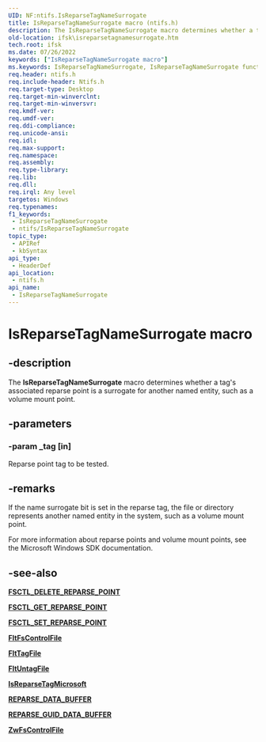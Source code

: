 ```yaml
---
UID: NF:ntifs.IsReparseTagNameSurrogate
title: IsReparseTagNameSurrogate macro (ntifs.h)
description: The IsReparseTagNameSurrogate macro determines whether a tag's associated reparse point is a surrogate for another named entity, such as a volume mount point.
old-location: ifsk\isreparsetagnamesurrogate.htm
tech.root: ifsk
ms.date: 07/26/2022
keywords: ["IsReparseTagNameSurrogate macro"]
ms.keywords: IsReparseTagNameSurrogate, IsReparseTagNameSurrogate function [Installable File System Drivers], ifsk.isreparsetagnamesurrogate, ioref_f44ef76c-2211-43a1-b151-a5804c7cd361.xml, ntifs/IsReparseTagNameSurrogate
req.header: ntifs.h
req.include-header: Ntifs.h
req.target-type: Desktop
req.target-min-winverclnt: 
req.target-min-winversvr: 
req.kmdf-ver: 
req.umdf-ver: 
req.ddi-compliance: 
req.unicode-ansi: 
req.idl: 
req.max-support: 
req.namespace: 
req.assembly: 
req.type-library: 
req.lib: 
req.dll: 
req.irql: Any level
targetos: Windows
req.typenames: 
f1_keywords:
 - IsReparseTagNameSurrogate
 - ntifs/IsReparseTagNameSurrogate
topic_type:
 - APIRef
 - kbSyntax
api_type:
 - HeaderDef
api_location:
 - ntifs.h
api_name:
 - IsReparseTagNameSurrogate
---
```


# IsReparseTagNameSurrogate macro

## -description

The **IsReparseTagNameSurrogate** macro determines whether a tag's associated reparse point is a surrogate for another named entity, such as a volume mount point.

## -parameters

### -param _tag [in]

Reparse point tag to be tested.

## -remarks

If the name surrogate bit is set in the reparse tag, the file or directory represents another named entity in the system, such as a volume mount point.

For more information about reparse points and volume mount points, see the Microsoft Windows SDK documentation.

## -see-also

[**FSCTL_DELETE_REPARSE_POINT**](/windows-hardware/drivers/ifs/fsctl-delete-reparse-point)

[**FSCTL_GET_REPARSE_POINT**](/windows-hardware/drivers/ifs/fsctl-get-reparse-point)

[**FSCTL_SET_REPARSE_POINT**](/windows-hardware/drivers/ifs/fsctl-set-reparse-point)

[**FltFsControlFile**](../fltkernel/nf-fltkernel-fltfscontrolfile.md)

[**FltTagFile**](../fltkernel/nf-fltkernel-flttagfile.md)

[**FltUntagFile**](../fltkernel/nf-fltkernel-fltuntagfile.md)

[**IsReparseTagMicrosoft**](nf-ntifs-isreparsetagmicrosoft.md)

[**REPARSE_DATA_BUFFER**](ns-ntifs-_reparse_data_buffer.md)

[**REPARSE_GUID_DATA_BUFFER**](ns-ntifs-_reparse_guid_data_buffer.md)

[**ZwFsControlFile**](nf-ntifs-zwfscontrolfile.md)
